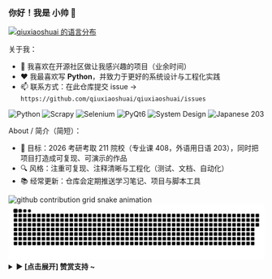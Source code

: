 ### 你好！我是 小帅 👋

<a href="https://github.com/qiuxiaoshuai/qiuxiaoshuai">
<!--   <picture>
    <source media="(prefers-color-scheme: dark)" srcset="https://github-readme-stats.vercel.app/api?username=qiuxiaoshuai&show_icons=true&theme=radical">
    <source media="(prefers-color-scheme: light)" srcset="https://github-readme-stats.vercel.app/api?username=qiuxiaoshuai&show_icons=true">
    <img alt="qiuxiaoshuai 的 GitHub 统计" src="https://github-readme-stats.vercel.app/api?username=qiuxiaoshuai&show_icons=true">
  </picture> -->
  
  <picture>
    <source media="(prefers-color-scheme: dark)" srcset="https://github-readme-stats.vercel.app/api/top-langs/?username=qiuxiaoshuai&layout=compact&line_height=25&theme=radical">
    <source media="(prefers-color-scheme: light)" srcset="https://github-readme-stats.vercel.app/api/top-langs/?username=qiuxiaoshuai&layout=compact&line_height=25">
    <img alt="qiuxiaoshuai 的语言分布" src="https://github-readme-stats.vercel.app/api/top-langs/?username=qiuxiaoshuai&layout=compact&line_height=25">
  </picture>
</a>


关于我：

- 🔭 我喜欢在开源社区做让我感兴趣的项目（业余时间）
- ❤️ 我最喜欢写 **Python**，并致力于更好的系统设计与工程化实践
- 📫 联系方式：在此仓库提交 issue → `https://github.com/qiuxiaoshuai/qiuxiaoshuai/issues`

<!-- 小标签区：技术栈 / 风格 -->
<p>
  <img src="https://img.shields.io/badge/Python-3.11-3776AB?style=flat-square&logo=python" alt="Python" />
  <img src="https://img.shields.io/badge/爬虫-Scrapy-00C6A7?style=flat-square" alt="Scrapy" />
  <img src="https://img.shields.io/badge/自动化-Selenium-43B02A?style=flat-square" alt="Selenium" />
  <img src="https://img.shields.io/badge/桌面GUI-PyQt6-41CD52?style=flat-square" alt="PyQt6" />
  <img src="https://img.shields.io/badge/系统设计-工程化-00E6FF?style=flat-square" alt="System Design" />
  <img src="https://img.shields.io/badge/日语-203-FFDD00?style=flat-square" alt="Japanese 203" />
</p>


About / 简介（简短）：

- 🧭 目标：2026 考研考取 211 院校（专业课 408，外语用日语 203），同时把项目打造成可复现、可演示的作品  
- 🔍 风格：注重可复现、注释清晰与工程化（测试、文档、自动化）  
- 📚 经常更新：仓库会定期推送学习笔记、项目与脚本工具


<picture>
  <source media="(prefers-color-scheme: dark)" srcset="https://raw.githubusercontent.com/qiuxiaoshuai/qiuxiaoshuai/output/github-contribution-grid-snake-dark.svg">
  <source media="(prefers-color-scheme: light)" srcset="https://raw.githubusercontent.com/qiuxiaoshuai/qiuxiaoshuai/output/github-contribution-grid-snake.svg">
  <img alt="github contribution grid snake animation" src="https://raw.githubusercontent.com/qiuxiaoshuai/qiuxiaoshuai/output/github-contribution-grid-snake.svg">
</picture>


<picture>
  <source media="(prefers-color-scheme: dark)" srcset="https://raw.githubusercontent.com/hect0x7/hect0x7/output/github-contribution-grid-snake-dark.svg">
  <source media="(prefers-color-scheme: light)" srcset="https://raw.githubusercontent.com/hect0x7/hect0x7/output/github-contribution-grid-snake.svg">
  <img alt="github contribution grid snake animation" src="https://raw.githubusercontent.com/hect0x7/hect0x7/output/github-contribution-grid-snake.svg">
</picture>
<details><summary><strong>▶ [点击展开] 赞赏支持 ~</strong></summary>

<!-- <img src="https://cdn.jsdelivr.net/gh/maboloshi/maboloshi/img/weixin.jpg" alt="微信赞赏" width="30%">  <img src="https://cdn.jsdelivr.net/gh/maboloshi/maboloshi/img/alipay.jpg" alt="支付宝赞赏" width="30%"> -->

|                                        微信赞赏                                        |                                       支付宝赞赏                                       |
| :--------------------------------------------------------------------------------: | :--------------------------------------------------------------------------------: |
| <img src="https://github.com/user-attachments/assets/56c55ac6-e43f-480a-b87c-49c3eb61021e" alt="WeChat QRcode" width=300> <br><small>☕喝点咖啡继续干☕</small> | <img src="https://github.com/user-attachments/assets/87747148-76f9-4cd7-8864-f48501bec597" alt="AliPay QRcode" width=300> <br><small>🌶️来包辣条吧~🍪</small> |
  
</details>
